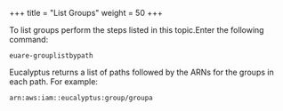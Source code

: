 +++
title = "List Groups"
weight = 50
+++

To list groups perform the steps listed in this topic.Enter the following command: 

    euare-grouplistbypath

Eucalyptus returns a list of paths followed by the ARNs for the groups in each path. For example: 

    arn:aws:iam::eucalyptus:group/groupa

